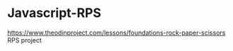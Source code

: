 # Javascript-RPS
https://www.theodinproject.com/lessons/foundations-rock-paper-scissors RPS project
